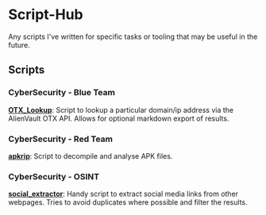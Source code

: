 # Script-Hub
Any scripts I've written for specific tasks or tooling that may be useful in the future.

## Scripts

### CyberSecurity - Blue Team

[**OTX_Lookup**](/Cybersecurity/Blue%20Team/Python/OTX_Lookup/): Script to lookup a particular domain/ip address via the AlienVault OTX API. Allows for optional markdown export of results.

### CyberSecurity - Red Team

[**apkrip**](/Cybersecurity/Red%20Team/Bash/apkrip/): Script to decompile and analyse APK files.

### CyberSecurity - OSINT
[**social_extractor**](/Cybersecurity/OSINT/Python/social_extractor/): Handy script to extract social media links from other webpages. Tries to avoid duplicates where possible and filter the results.